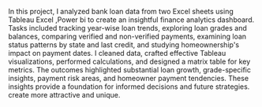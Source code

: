 In this project, I analyzed bank loan data from two Excel sheets using Tableau Excel ,Power bi to create an insightful finance analytics dashboard. Tasks included tracking year-wise loan trends, exploring loan grades and balances, comparing verified and non-verified payments, examining loan status patterns by state and last credit, and studying homeownership's impact on payment dates. I cleaned data, crafted effective Tableau visualizations, performed calculations, and designed a matrix table for key metrics. The outcomes highlighted substantial loan growth, grade-specific insights, payment risk areas, and homeowner payment tendencies. These insights provide a foundation for informed decisions and future strategies. create more attractive and unique.
